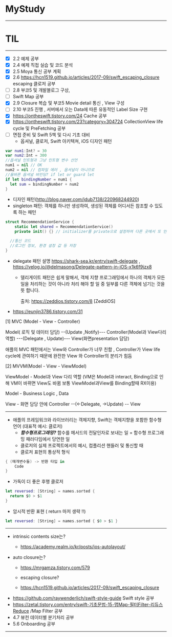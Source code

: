 # MyStudy

***

# TIL

***

- [x] 2.2 예제 공부
- [x] 2.4 예제 직접 실습 및 코드 분석
- [x] 2.5 Moya 통신 공부 계획
- [x] 2.6 https://hcn1519.github.io/articles/2017-09/swift_escaping_closure escaping 클로저 공부
- [ ] 2.8 부코5 및 개발블로그 구상, 
- [ ] Swift Map 공부
- [x] 2.9 Closure 복습 및 부코5 Movie detail 통신 , View 구성
- [ ] 2.10 부코5 진행 , 서버에서 오는 Data에 따른 유동적인 Label Size 구현
- [x] https://ontheswift.tistory.com/24 Cache 공부
- [x] https://ontheswift.tistory.com/23?category=304724 CollectionView life cycle 및 PreFetching 공부
- [ ] 면접 준비 및 Swift 5책 및 다시 기초 대비
  * 옵셔널, 클로저, Swift 아키텍쳐, iOS 디자인 패턴

```swift
var num1:Int? = 30
var num2:Int = 300
//옵셔널 인트형과 그냥 인트형 변수 선언
num1 = nil // OK
num2 = nil // 컴파일 에러 , 옵셔널이 아니므로
//올바른 옵셔널 바인딩? if let or guard let
if let bindingNumber = num1 {
  let sum = bindingNumber + num2
}
```

* 디자인 패턴(http://blog.naver.com/jdub7138/220968244920)
* singleton 패턴:  객체를 하나만 생성하여, 생성된 객체를 어디서든 참조할 수 있도록 하는 패턴

```swift
struct RecommendationService {
    static let shared = RecommendationService()
  	private init() {} // initializer를 private으로 설정하여 다른 곳에서 또 인스턴스를 생성하지 못하도록 해야한다. (Thread-safe) 출처: https://ppomelo.tistory.com/166 [ppomelo 🍐]

  //통신 코드
  //로그인 정보, 환경 설정 값 등 저장
}
```



* delegate 패턴 설명 https://shark-sea.kr/entry/swift-delegate , https://velog.io/@delmasong/Delegate-pattern-in-iOS-x1k6f9jzx8

  * 델리게이트 패턴은 쉽게 말해서, 객체 지향 프로그래밍에서 하나의 객체가 모든 일을 처리하는 것이 아니라 처리 해야 할 일 중 일부를 다른 객체에 넘기는 것을 뜻 합니다.

    출처: https://zeddios.tistory.com/8 [ZeddiOS]

* https://eunjin3786.tistory.com/31

[1] MVC (Model - View - Controller)

Model( 로직 및 데이터 담당) --(Update ,Notify)--- Controller(Model과 View다리 역할) ---(Delegate , Update)--- View(화면presentation 담당)

애플의 MVC 패턴에서는 View와 Controller가 너무 친함 , Controller가 View life cycle에 관여하기 때문에 완전한 View 와 Controller의 분리가 힘듬

[2] MVVM(Model - View - ViewModel)

ViewModel - Model과 View 다리 역할 (VM은 Model과 interact, Binding으로 인해 VM이 바뀌면 View도 바뀜 보통 ViewModel과View를 Binding할때 RX이용)

Model - Business Logic , Data

View - 화면 담당 안에 Controller --(<-Delegate, ->Update) -- View

***

* 애플의 프레임워크와 라이브러리는 객체지향, Swift는 객체지향을 포함한 함수형 언어 (대표적 예시: 클로저)
  * ***함수형프로그래밍?*** 함수를 메서드의 전달인자로 보내는 일 = 함수형 프로그래밍 패러다임에서 당연한 일
  * 클로저의 실제 프로젝트에서의 예시, 컴플리션 핸들러 및 통신할 때
  * 클로저 표현의 통상적 형식 

```swift
{ (매개변수들) -> 반환 타입 in
    Code
}
```

* 가독이 더 좋은 후행 클로저

```swift
let reversed: [String] = names.sorted {
  return $0 > $1
}
```

* 암시적 반환 표현 ( return 마저 생략 !!)

```swift
let reversed: [String] = names.sorted { $0 > $1 }
```

***

* intrinsic contents size는?

  * https://academy.realm.io/kr/posts/ios-autolayout/

* auto closure는?

  * https://mrgamza.tistory.com/579
  * escaping closure?

  * https://hcn1519.github.io/articles/2017-09/swift_escaping_closure

  

- https://github.com/raywenderlich/swift-style-guide Swift style 공부
- https://zetal.tistory.com/entry/swift-기초문법-15-맵Map-필터Filter-리듀스Reduce /Map Filter 공부
- 4.7 뷰컨 데이터별 분기처리 공부
- 5.6 Onboarding 공부



***



